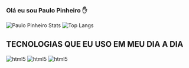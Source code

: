 
### Olá eu sou Paulo Pinheiro ✋

![Paulo Pinheiro Stats](https://github-readme-stats.vercel.app/api?username=devppinheiro&show_icons=true&theme=radical)
![Top Langs](https://github-readme-stats.vercel.app/api/top-langs/?username=devppinheiro&hide_progress=true)

## TECNOLOGIAS QUE EU USO EM MEU DIA A DIA 
<div style="display: inline_block">
  <img align="center" alt="html5" src="https://img.shields.io/badge/Python-14354C?style=for-the-badge&logo=python&logoColor=white" />
  <img align="center" alt="html5" src="https://img.shields.io/badge/Flask-000000?style=for-the-badge&logo=flask&logoColor=white" />
  <img align="center" alt="html5" src="https://img.shields.io/badge/MySQL-00000F?style=for-the-badge&logo=mysql&logoColor=white" />
</div><br/>
